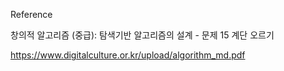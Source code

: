 Reference

창의적 알고리즘 (중급): 탐색기반 알고리즘의 설계  - 문제 15 계단 오르기

https://www.digitalculture.or.kr/upload/algorithm_md.pdf
